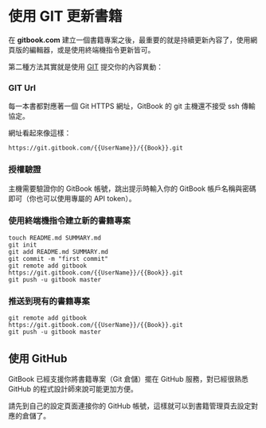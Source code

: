 # 使用 GIT 更新書籍

在 **gitbook.com** 建立一個書籍專案之後，最重要的就是持續更新內容了，使用網頁版的編輯器，或是使用終端機指令更新皆可。

第二種方法其實就是使用 [GIT](http://git-scm.com) 提交你的內容異動：

### GIT Url

每一本書都對應著一個 Git HTTPS 網址，GitBook 的 git 主機還不接受 ssh 傳輸協定。

網址看起來像這樣：

```
https://git.gitbook.com/{{UserName}}/{{Book}}.git
```

### 授權驗證

主機需要驗證你的 GitBook 帳號，跳出提示時輸入你的 GitBook 帳戶名稱與密碼即可（你也可以使用專屬的 API token）。

### 使用終端機指令建立新的書籍專案

```
touch README.md SUMMARY.md
git init
git add README.md SUMMARY.md
git commit -m "first commit"
git remote add gitbook https://git.gitbook.com/{{UserName}}/{{Book}}.git
git push -u gitbook master
```

### 推送到現有的書籍專案

```
git remote add gitbook https://git.gitbook.com/{{UserName}}/{{Book}}.git
git push -u gitbook master
```
## 使用 GitHub

GitBook 已經支援你將書籍專案（Git 倉儲）擺在 GitHub 服務，對已經很熟悉 GitHub 的程式設計師來說可能更加方便。

請先到自己的設定頁面連接你的 GitHub 帳號，這樣就可以到書籍管理頁去設定對應的倉儲了。

